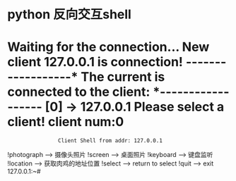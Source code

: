 # python 反向交互shell

Waiting for the connection...
New client 127.0.0.1 is connection!
------------------* The current is connected to the client: *------------------
[0] -> 127.0.0.1
Please select a client!
client num:0
================================================================================
                    Client Shell from addr: 127.0.0.1
!photograph --> 摄像头照片
!screen --> 桌面照片
!keyboard --> 键盘监听
!location --> 获取肉鸡的地址位置
!select --> return to select
!quit --> exit
127.0.0.1:~#
